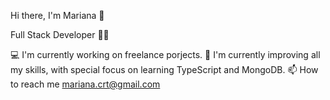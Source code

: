 Hi there, I'm Mariana 👋

Full Stack Developer 👩‍💻



💻 I'm currently working on freelance porjects.
🌱 I'm currently improving all my skills, with special focus on learning TypeScript and MongoDB.
📫 How to reach me mariana.crt@gmail.com 


